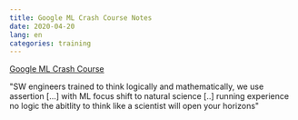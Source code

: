```yaml
---
title: Google ML Crash Course Notes
date: 2020-04-20
lang: en
categories: training
---
```


[Google ML Crash Course](https://developers.google.com/machine-learning/crash-course/ml-intro)

"SW engineers trained to think logically and mathematically, we use assertion [...] with ML focus shift to natural science [..] running experience no logic
the abitlity to think like a scientist will open your horizons"
